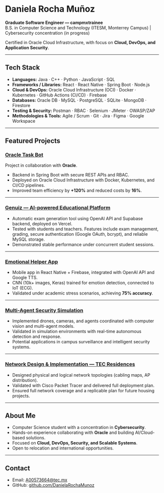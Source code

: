 # Daniela Rocha Muñoz  

**Graduate Software Engineer — campmxtrainee**  
B.S. in Computer Science and Technology (ITESM, Monterrey Campus) | Cybersecurity concentration (in progress)  

Certified in Oracle Cloud Infrastructure, with focus on **Cloud, DevOps, and Application Security**.  

---

## Tech Stack  

- **Languages:** Java · C++ · Python · JavaScript · SQL  
- **Frameworks / Libraries:** React · React Native · Spring Boot · Node.js  
- **Cloud & DevOps:** Oracle Cloud Infrastructure (OCI) · Docker · Kubernetes · GitHub Actions (CI/CD) · Firebase  
- **Databases:** Oracle DB · MySQL · PostgreSQL · SQLite · MongoDB · Firestore  
- **Testing & Security:** Postman · RBAC · Selenium · JMeter · OWASP/ZAP  
- **Methodologies & Tools:** Agile / Scrum · Git · Jira · Figma · Google Workspace  

---

## Featured Projects  

### [Oracle Task Bot](https://github.com/DanielaRochaMunoz/oracle-task-bot)  
Project in collaboration with **Oracle**.  
- Backend in Spring Boot with secure REST APIs and RBAC.  
- Deployed on Oracle Cloud Infrastructure with Docker, Kubernetes, and CI/CD pipelines.  
- Improved team efficiency by **+120%** and reduced costs by **16%**.  

---

### [Genuiz — AI-powered Educational Platform](https://github.com/DanielaRochaMunoz/Genuiz-ai)  
- Automatic exam generation tool using OpenAI API and Supabase backend, deployed on Vercel.  
- Tested with students and teachers. Features include exam management, grading, secure authentication (Google OAuth, bcrypt), and reliable MySQL storage.  
- Demonstrated stable performance under concurrent student sessions.  

---

### [Emotional Helper App](https://github.com/DanielaRochaMunoz/emotional-helper-app)  
- Mobile app in React Native + Firebase, integrated with OpenAI API and Google TTS.  
- CNN (10k+ images, Keras) trained for emotion detection, connected to IoT (ECG).  
- Validated under academic stress scenarios, achieving **75% accuracy**.  

---

### [Multi-Agent Security Simulation](https://github.com/DanielaRochaMunoz/multiagent-security)  
- Implemented drones, cameras, and agents coordinated with computer vision and multi-agent models.  
- Validated in simulation environments with real-time autonomous detection and response.  
- Potential applications in campus surveillance and intelligent security systems.  

---

### [Network Design & Implementation — TEC Residences](https://github.com/DanielaRochaMunoz/network-residences-TEC)  
- Designed physical and logical network topologies (cabling maps, AP distribution).  
- Validated with Cisco Packet Tracer and delivered full deployment plan.  
- Ensured full network coverage and a replicable plan for future housing projects.  

---

## About Me  
- Computer Science student with a concentration in **Cybersecurity**.  
- Hands-on experience collaborating with **Oracle** and building AI/Cloud-based solutions.  
- Focused on **Cloud, DevOps, Security, and Scalable Systems**.  
- Open to relocation and international opportunities.  

---

## Contact  
- Email: A00573664@tec.mx  
- GitHub: [github.com/DanielaRochaMunoz](https://github.com/DanielaRochaMunoz)  
